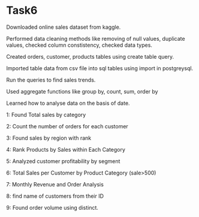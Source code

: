 # Task6

Downloaded online sales dataset from kaggle.

Performed data cleaning methods like removing of null values, duplicate values, checked column constistency, checked data types.

Created orders, customer, products tables using create table query.

Imported table data from csv file into sql tables using import in postgreysql.

Run the queries to find sales trends.

Used aggregate functions like group by, count, sum, order by 

Learned how to analyse data on the basis of date. 

1: Found Total sales by category

2: Count the number of orders for each customer

3: Found sales by region with rank

4: Rank Products by Sales within Each Category

5: Analyzed customer profitability by segment

6: Total Sales per Customer by Product Category (sale>500)

7: Monthly Revenue and Order Analysis

8: find name of customers from their ID

9: Found order volume using distinct.
